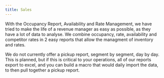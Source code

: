 ```yaml
---
title: Sales
---
```


With the Occupancy Report, Availability and Rate Management, we have tried to make the life of a revenue manager as easy as possible, as they have a lot of data to analyse. We combine occupancy, rate, availability and competitor rates in 2 easy reports that allow the managment of inventory and rates.

We do not currently offer a pickup report, segment by segment, day by day. This is planned, but if this is critical to your operations, all of our reports export to excel, and you can build a macro that would daily import the data, to then pull together a pickup report.

